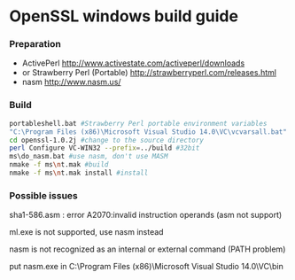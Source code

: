 # OpenSSL windows build guide

### Preparation

  - ActivePerl http://www.activestate.com/activeperl/downloads
  - or Strawberry Perl (Portable) http://strawberryperl.com/releases.html
  - nasm http://www.nasm.us/

### Build
```sh
portableshell.bat #Strawberry Perl portable environment variables
"C:\Program Files (x86)\Microsoft Visual Studio 14.0\VC\vcvarsall.bat" #register environment variables
cd openssl-1.0.2j #change to the source directory
perl Configure VC-WIN32 --prefix=../build #32bit
ms\do_nasm.bat #use nasm, don't use MASM
nmake -f ms\nt.mak #build
nmake -f ms\nt.mak install #install
```  
  
### Possible issues

sha1-586.asm : error A2070:invalid instruction operands (asm not support)

ml.exe is not supported, use nasm instead

nasm is not recognized as an internal or external command (PATH problem)
  
put nasm.exe in C:\Program Files (x86)\Microsoft Visual Studio 14.0\VC\bin